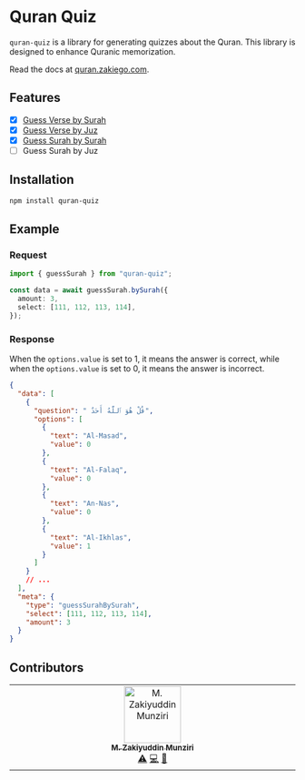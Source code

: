 # Quran Quiz

`quran-quiz` is a library for generating quizzes about the Quran. This library is designed to enhance Quranic memorization.

Read the docs at [quran.zakiego.com](https://quran.zakiego.com/).

## Features

- [x] [Guess Verse by Surah](https://quran.zakiego.com/guess-verse#guess-verse-by-surah)
- [x] [Guess Verse by Juz](https://quran.zakiego.com/guess-verse#guess-verse-by-juz)
- [x] [Guess Surah by Surah](https://quran.zakiego.com/guess-surah#guess-surah-by-surah)
- [ ] Guess Surah by Juz

## Installation

```bash
npm install quran-quiz
```

## Example

### Request

```ts
import { guessSurah } from "quran-quiz";

const data = await guessSurah.bySurah({
  amount: 3,
  select: [111, 112, 113, 114],
});
```

### Response

When the `options.value` is set to 1, it means the answer is correct, while when the `options.value` is set to 0, it means the answer is incorrect.

```json
{
  "data": [
    {
      "question": " قُلْ هُوَ ٱللَّهُ أَحَدٌ",
      "options": [
        {
          "text": "Al-Masad",
          "value": 0
        },
        {
          "text": "Al-Falaq",
          "value": 0
        },
        {
          "text": "An-Nas",
          "value": 0
        },
        {
          "text": "Al-Ikhlas",
          "value": 1
        }
      ]
    }
    // ...
  ],
  "meta": {
    "type": "guessSurahBySurah",
    "select": [111, 112, 113, 114],
    "amount": 3
  }
}
```

## Contributors

<!-- ALL-CONTRIBUTORS-LIST:START - Do not remove or modify this section -->
<!-- prettier-ignore-start -->
<!-- markdownlint-disable -->
<table>
  <tbody>
    <tr>
      <td align="center" valign="top" width="14.28%"><a href="http://zakiego.com"><img src="https://avatars.githubusercontent.com/u/78015359?v=4?s=100" width="100px;" alt="M. Zakiyuddin Munziri"/><br /><sub><b>M. Zakiyuddin Munziri</b></sub></a><br /><a href="#test-zakiego" title="Tests">⚠️</a> <a href="#code-zakiego" title="Code">💻</a> <a href="#doc-zakiego" title="Documentation">📖</a></td>
    </tr>
  </tbody>
</table>

<!-- markdownlint-restore -->
<!-- prettier-ignore-end -->

<!-- ALL-CONTRIBUTORS-LIST:END -->
